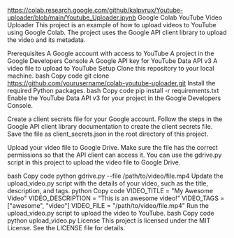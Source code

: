 https://colab.research.google.com/github/kalpvrux/Youtube-uploader/blob/main/Youtube_Uploader.ipynb
Google Colab YouTube Video Uploader
This project is an example of how to upload videos to YouTube using Google Colab. The project uses the Google API client library to upload the video and its metadata.

Prerequisites
A Google account with access to YouTube
A project in the Google Developers Console
A Google API key for YouTube Data API v3
A video file to upload to YouTube
Setup
Clone this repository to your local machine.
bash
Copy code
git clone https://github.com/yourusername/colab-youtube-uploader.git
Install the required Python packages.
bash
Copy code
pip install -r requirements.txt
Enable the YouTube Data API v3 for your project in the Google Developers Console.

Create a client secrets file for your Google account. Follow the steps in the Google API client library documentation to create the client secrets file. Save the file as client_secrets.json in the root directory of this project.

Upload your video file to Google Drive. Make sure the file has the correct permissions so that the API client can access it. You can use the gdrive.py script in this project to upload the video file to Google Drive.

bash
Copy code
python gdrive.py --file /path/to/video/file.mp4
Update the upload_video.py script with the details of your video, such as the title, description, and tags.
python
Copy code
VIDEO_TITLE = "My Awesome Video"
VIDEO_DESCRIPTION = "This is an awesome video!"
VIDEO_TAGS = ["awesome", "video"]
VIDEO_FILE = "/path/to/video/file.mp4"
Run the upload_video.py script to upload the video to YouTube.
bash
Copy code
python upload_video.py
License
This project is licensed under the MIT License. See the LICENSE file for details.
